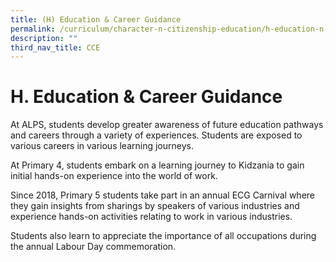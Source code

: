 ```yaml
---
title: (H) Education & Career Guidance
permalink: /curriculum/character-n-citizenship-education/h-education-n-career-guidance
description: ""
third_nav_title: CCE
---
```

# **H. Education & Career Guidance**

At ALPS, students develop greater awareness of future education pathways and careers through a variety of experiences. Students are exposed to various careers in various learning journeys. 

At Primary 4, students embark on a learning journey to Kidzania to gain initial hands-on experience into the world of work. 

Since 2018, Primary 5 students take part in an annual ECG Carnival where they gain insights from sharings by speakers of various industries and experience hands-on activities relating to work in various industries. 

Students also learn to appreciate the importance of all occupations during the annual Labour Day commemoration.